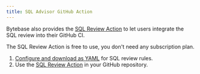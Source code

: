 ```yaml
---
title: SQL Advisor GitHub Action
---
```


Bytebase also provides the [SQL Review Action](https://github.com/marketplace/actions/sql-review) to let users integrate the SQL review into their GitHub CI.

<hint-block type="info">

The SQL Review Action is free to use, you don't need any subscription plan.

</hint-block>

1. [Configure and download as YAML](https://www.bytebase.com/sql-review-guide) for SQL review rules.
2. Use the [SQL Review Action](https://github.com/marketplace/actions/sql-review) in your GitHub repository.
